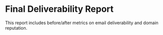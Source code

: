 # Final Deliverability Report

This report includes before/after metrics on email deliverability and domain reputation.
